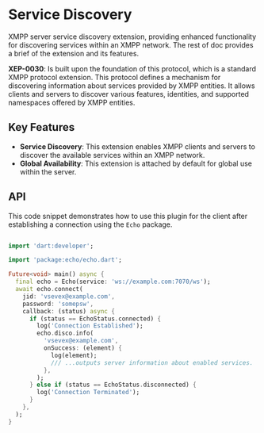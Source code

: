 # Service Discovery

XMPP server service discovery extension, providing enhanced functionality for discovering services within an XMPP network. The rest of doc provides a brief of the extension and its features.

**XEP-0030**: Is built upon the foundation of this protocol, which is a standard XMPP protocol extension. This protocol defines a mechanism for discovering information about services provided by XMPP entities. It allows clients and servers to discover various features, identities, and supported namespaces offered by XMPP entities.

## Key Features

- **Service Discovery**: This extension enables XMPP clients and servers to discover the available services within an XMPP network.
- **Global Availability**: This extension is attached by default for global use within the server.

## API

This code snippet demonstrates how to use this plugin for the client after establishing a connection using the `Echo` package.

```dart

import 'dart:developer';

import 'package:echo/echo.dart';

Future<void> main() async {
  final echo = Echo(service: 'ws://example.com:7070/ws');
  await echo.connect(
    jid: 'vsevex@example.com',
    password: 'somepsw',
    callback: (status) async {
      if (status == EchoStatus.connected) {
        log('Connection Established');
        echo.disco.info(
          'vsevex@example.com',
          onSuccess: (element) {
            log(element);
            /// ...outputs server information about enabled services.
          },
        );
      } else if (status == EchoStatus.disconnected) {
        log('Connection Terminated');
      }
    },
  );
}

```
